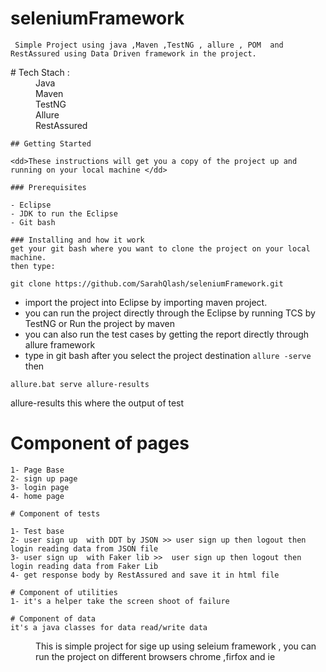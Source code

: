 # seleniumFramework
     Simple Project using java ,Maven ,TestNG , allure , POM  and RestAssured using Data Driven framework in the project.

  <dl>
  <dt># Tech Stach :</dt>
  <dd> Java </dd>
  <dd> Maven </dd>
  <dd> TestNG </dd>
  <dd> Allure </dd>
  <dd> RestAssured </dd>
  </dl>

	## Getting Started

	<dd>These instructions will get you a copy of the project up and running on your local machine </dd>

	### Prerequisites

	- Eclipse
	- JDK to run the Eclipse
	- Git bash

	### Installing and how it work
	get your git bash where you want to clone the project on your local machine.
	then type:
```
git clone https://github.com/SarahQlash/seleniumFramework.git
```
* import the project into Eclipse by importing maven project.
* you can run the project directly through the Eclipse by running TCS by TestNG or Run the project by maven
* you can also run the test cases by getting the report directly through allure framework
* type in git bash after you select the project destination `allure -serve` then
```
allure.bat serve allure-results
```
allure-results this where the output of test

# Component of pages

	1- Page Base
	2- sign up page
	3- login page
	4- home page

	# Component of tests

	1- Test base
	2- user sign up  with DDT by JSON >> user sign up then logout then login reading data from JSON file
	3- user sign up  with Faker lib >>  user sign up then logout then login reading data from Faker Lib
	4- get response body by RestAssured and save it in html file

	# Component of utilities
	1- it's a helper take the screen shoot of failure

	# Component of data
	it's a java classes for data read/write data

<dd> This is simple project for sige up using seleium framework , you can run the project on different browsers chrome ,firfox and ie </dd>
